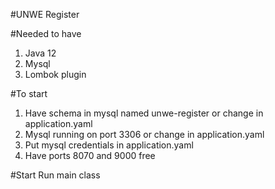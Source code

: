 #UNWE Register

#Needed to have
1. Java 12
2. Mysql
3. Lombok plugin

#To start

1. Have schema in mysql named unwe-register or change in application.yaml
2. Mysql running on port 3306 or change in application.yaml
3. Put mysql credentials in application.yaml
4. Have ports 8070 and 9000 free

#Start
Run main class
